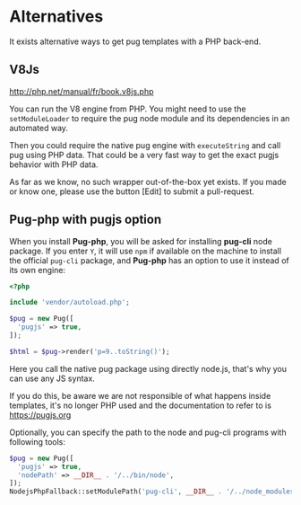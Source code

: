 # Alternatives

It exists alternative ways to get pug templates with a PHP back-end.

## V8Js

http://php.net/manual/fr/book.v8js.php

You can run the V8 engine from PHP. You might need to use the
`setModuleLoader` to require the pug node module and its
dependencies in an automated way.

Then you could require the native pug engine with `executeString`
and call pug using PHP data. That could be a very fast way to
get the exact pugjs behavior with PHP data.

As far as we know, no such wrapper out-of-the-box yet exists.
If you made or know one, please use the button [Edit] to
submit a pull-request.

## Pug-php with pugjs option

When you install **Pug-php**, you will be asked for installing
**pug-cli** node package. If you enter `Y`, it will use `npm`
if available on the machine to install the official `pug-cli`
package, and **Pug-php** has an option to use it instead of
its own engine:

```php
<?php

include 'vendor/autoload.php';

$pug = new Pug([
  'pugjs' => true,
]);

$html = $pug->render('p=9..toString()');
```

Here you call the native pug package using directly node.js,
that's why you can use any JS syntax.

If you do this, be aware we are not responsible of what happens
inside templates, it's no longer PHP used and the documentation
to refer to is https://pugjs.org

Optionally, you can specify the path to the node and pug-cli
programs with following tools:

```php
$pug = new Pug([
  'pugjs' => true,
  'nodePath' => __DIR__ . '/../bin/node',
]);
NodejsPhpFallback::setModulePath('pug-cli', __DIR__ . '/../node_modules/pug-cli');
```

